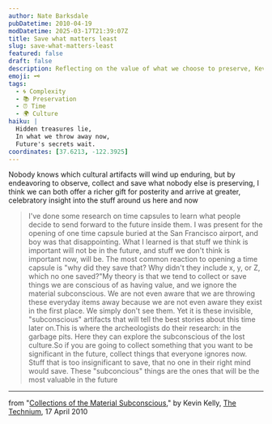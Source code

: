 ```yaml
---
author: Nate Barksdale
pubDatetime: 2010-04-19
modDatetime: 2025-03-17T21:39:07Z
title: Save what matters least
slug: save-what-matters-least
featured: false
draft: false
description: Reflecting on the value of what we choose to preserve, Kevin Kelly explores the significance of collecting the overlooked artifacts of our time.
emoji: 🗝️
tags:
  - 🌀 Complexity
  - 📚 Preservation
  - ⏰ Time
  - 🌍 Culture
haiku: |
  Hidden treasures lie,  
  In what we throw away now,  
  Future's secrets wait.
coordinates: [37.6213, -122.3925]
---
```


Nobody knows which cultural artifacts will wind up enduring, but by endeavoring to observe, collect and save what nobody else is preserving, I think we can both offer a richer gift for posterity and arrive at greater, celebratory insight into the stuff around us here and now

> I've done some research on time capsules to learn what people decide to send forward to the future inside them. I was present for the opening of one time capsule buried at the San Francisco airport, and boy was that disappointing. What I learned is that stuff we think is important will not be in the future, and stuff we don't think is important now, will be. The most common reaction to opening a time capsule is "why did they save that? Why didn't they include x, y, or Z, which no one saved?"My theory is that we tend to collect or save things we are conscious of as having value, and we ignore the material subconscious. We are not even aware that we are throwing these everyday items away because we are not even aware they exist in the first place. We simply don't see them. Yet it is these invisible, "subconscious" artifacts that will tell the best stories about this time later on.This is where the archeologists do their research: in the garbage pits. Here they can explore the subconscious of the lost culture.So if you are going to collect something that you want to be significant in the future, collect things that everyone ignores now. Stuff that is too insignificant to save, that no one in their right mind would save. These "subconcious" things are the ones that will be the most valuable in the future

---

from "[Collections of the Material Subconscious](<http://www.kk.org/thetechnium/archives/2010/04/collections_of.php?utm_source=feedburner&utm_medium=feed&utm_campaign=Feed:+thetechnium+(The+Technium)&utm_content=Google+Reader>)," by Kevin Kelly, [The Technium](<http://www.kk.org/thetechnium/archives/2010/04/collections_of.php?utm_source=feedburner&utm_medium=feed&utm_campaign=Feed:+thetechnium+(The+Technium)&utm_content=Google+Reader>), 17 April 2010
